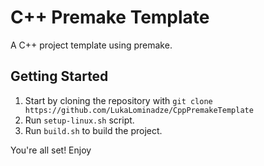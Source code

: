 # C++ Premake Template
A C++ project template using premake.

## Getting Started
1. Start by cloning the repository with ```git clone https://github.com/LukaLominadze/CppPremakeTemplate```
2. Run ```setup-linux.sh``` script.
3. Run ```build.sh``` to build the project.

You're all set! Enjoy
